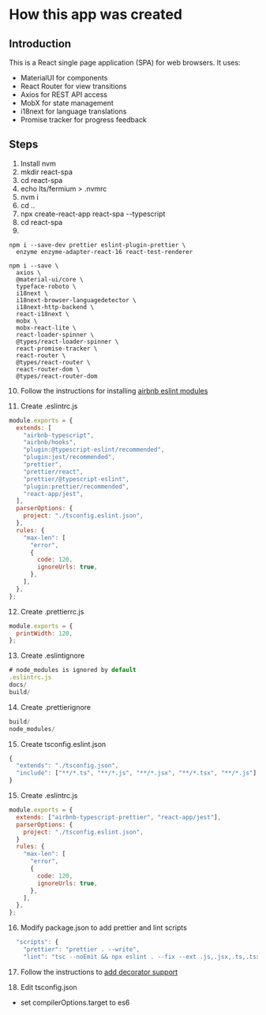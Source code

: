 # How this app was created

## Introduction

This is a React single page application (SPA) for web browsers. It uses:

- MaterialUI for components
- React Router for view transitions
- Axios for REST API access
- MobX for state management
- i18next for language translations
- Promise tracker for progress feedback

## Steps

1. Install nvm
2. mkdir react-spa
3. cd react-spa
4. echo lts/fermium > .nvmrc
5. nvm i
6. cd ..
7. npx create-react-app react-spa --typescript
8. cd react-spa
9.

```shell
npm i --save-dev prettier eslint-plugin-prettier \
  enzyme enzyme-adapter-react-16 react-test-renderer

npm i --save \
  axios \
  @material-ui/core \
  typeface-roboto \
  i18next \
  i18next-browser-languagedetector \
  i18next-http-backend \
  react-i18next \
  mobx \
  mobx-react-lite \
  react-loader-spinner \
  @types/react-loader-spinner \
  react-promise-tracker \
  react-router \
  @types/react-router \
  react-router-dom \
  @types/react-router-dom
```

10. Follow the instructions for installing
    [airbnb eslint modules](https://www.npmjs.com/package/eslint-config-airbnb-typescript)

11. Create .eslintrc.js

```js
module.exports = {
  extends: [
    "airbnb-typescript",
    "airbnb/hooks",
    "plugin:@typescript-eslint/recommended",
    "plugin:jest/recommended",
    "prettier",
    "prettier/react",
    "prettier/@typescript-eslint",
    "plugin:prettier/recommended",
    "react-app/jest",
  ],
  parserOptions: {
    project: "./tsconfig.eslint.json",
  },
  rules: {
    "max-len": [
      "error",
      {
        code: 120,
        ignoreUrls: true,
      },
    ],
  },
};
```

12. Create .prettierrc.js

```js
module.exports = {
  printWidth: 120,
};
```

13. Create .eslintignore

```js
# node_modules is ignored by default
.eslintrc.js
docs/
build/
```

14. Create .prettierignore

```js
build/
node_modules/
```

15. Create tsconfig.eslint.json

```js
{
  "extends": "./tsconfig.json",
  "include": ["**/*.ts", "**/*.js", "**/*.jsx", "**/*.tsx", "**/*.js"]
}
```

15. Create .eslintrc.js

```js
module.exports = {
  extends: ["airbnb-typescript-prettier", "react-app/jest"],
  parserOptions: {
    project: "./tsconfig.eslint.json",
  }
  rules: {
    "max-len": [
      "error",
      {
        code: 120,
        ignoreUrls: true,
      },
    ],
  },
};
```

16. Modify package.json to add prettier and lint scripts

```js
  "scripts": {
    "prettier": "prettier . --write",
    "lint": "tsc --noEmit && npx eslint . --fix --ext .js,.jsx,.ts,.tsx",
```

17. Follow the instructions to [add decorator support](https://www.robinwieruch.de/create-react-app-mobx-decorators)

18. Edit tsconfig.json

- set compilerOptions.target to es6
